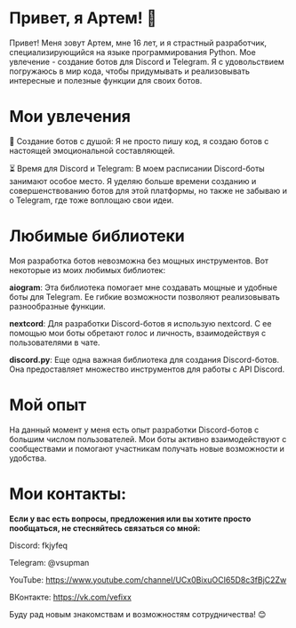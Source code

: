 # Привет, я Артем! 👋
Привет! Меня зовут Артем, мне 16 лет, и я страстный разработчик, специализирующийся на языке программирования Python. Мое увлечение - создание ботов для Discord и Telegram. Я с удовольствием погружаюсь в мир кода, чтобы придумывать и реализовывать интересные и полезные функции для своих ботов.

# Мои увлечения
🤖 Создание ботов с душой: Я не просто пишу код, я создаю ботов с настоящей эмоциональной составляющей.

⏳ Время для Discord и Telegram: В моем расписании Discord-боты занимают особое место. Я уделяю больше времени созданию и совершенствованию ботов для этой платформы, но также не забываю и о Telegram, где тоже воплощаю свои идеи.

# Любимые библиотеки
Моя разработка ботов невозможна без мощных инструментов. Вот некоторые из моих любимых библиотек:

**aiogram**: Эта библиотека помогает мне создавать мощные и удобные боты для Telegram. Ее гибкие возможности позволяют реализовывать разнообразные функции.

**nextcord**: Для разработки Discord-ботов я использую nextcord. С ее помощью мои боты обретают голос и личность, взаимодействуя с пользователями в чате.

**discord.py**: Еще одна важная библиотека для создания Discord-ботов. Она предоставляет множество инструментов для работы с API Discord.

# Мой опыт
На данный момент у меня есть опыт разработки Discord-ботов с большим числом пользователей. Мои боты активно взаимодействуют с сообществами и помогают участникам получать новые возможности и удобства.

# Мои контакты:
**Если у вас есть вопросы, предложения или вы хотите просто пообщаться, не стесняйтесь связаться со мной:**

Discord: fkjyfeq

Telegram: @vsupman

YouTube: https://www.youtube.com/channel/UCx0BixuOCI65D8c3fBjC2Zw

ВКонтакте: https://vk.com/vefixx

Буду рад новым знакомствам и возможностям сотрудничества! 😊


